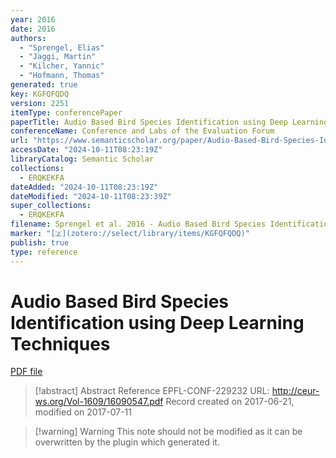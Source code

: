 ```yaml
---
year: 2016
date: 2016
authors:
  - "Sprengel, Elias"
  - "Jaggi, Martin"
  - "Kilcher, Yannic"
  - "Hofmann, Thomas"
generated: true
key: KGFQFQDQ
version: 2251
itemType: conferencePaper
paperTitle: Audio Based Bird Species Identification using Deep Learning Techniques
conferenceName: Conference and Labs of the Evaluation Forum
url: "https://www.semanticscholar.org/paper/Audio-Based-Bird-Species-Identification-using-Deep-Sprengel-Jaggi/42ffd303b6a8373300a965da4327439575d23131"
accessDate: "2024-10-11T08:23:19Z"
libraryCatalog: Semantic Scholar
collections:
  - ERQKEKFA
dateAdded: "2024-10-11T08:23:19Z"
dateModified: "2024-10-11T08:23:39Z"
super_collections:
  - ERQKEKFA
filename: Sprengel et al. 2016 - Audio Based Bird Species Identification using Deep Learning Techniques.pdf
marker: "[🇿](zotero://select/library/items/KGFQFQDQ)"
publish: true
type: reference
---
```

# Audio Based Bird Species Identification using Deep Learning Techniques

[PDF file](/Papers/PDFs/Sprengel%20et%20al.%202016%20-%20Audio%20Based%20Bird%20Species%20Identification%20using%20Deep%20Learning%20Techniques.pdf)

> [!abstract] Abstract
> Reference EPFL-CONF-229232 URL: http://ceur-ws.org/Vol-1609/16090547.pdf Record created on 2017-06-21, modified on 2017-07-11

>[!warning] Warning
> This note should not be modified as it can be overwritten by the plugin which generated it.

